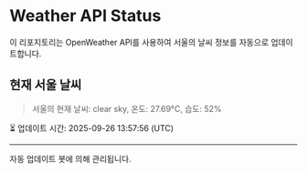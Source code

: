 
# Weather API Status

이 리포지토리는 OpenWeather API를 사용하여 서울의 날씨 정보를 자동으로 업데이트합니다.

## 현재 서울 날씨
> 서울의 현재 날씨: clear sky, 온도: 27.69°C, 습도: 52%

⏳ 업데이트 시간: 2025-09-26 13:57:56 (UTC)

---
자동 업데이트 봇에 의해 관리됩니다.
